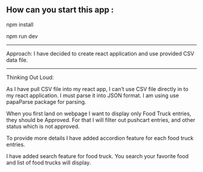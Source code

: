 How can you start this app :
----------------------------------------
npm install  

npm run dev  

----------------------------------------

Approach:
I have decided to create react application and use provided CSV data file.

------------------------------------------
Thinking Out Loud:

As I have pull CSV file into my react app, I can’t use CSV file directly in to my react application.  I must parse it into JSON format.  I am using use papaParse   package for parsing.

When you first land on webpage I want to display only Food Truck entries, they should be Approved. For that I will filter out pushcart entries, and other status which is not approved. 

To provide more details I have added accordion feature for each food truck entries. 
 
I have added search feature for food truck. You search your favorite food and list of food trucks will display.


